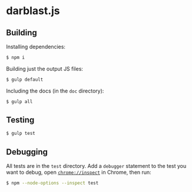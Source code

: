 # darblast.js

## Building

Installing dependencies:

```sh
$ npm i
```

Building just the output JS files:

```sh
$ gulp default
```

Including the docs (in the `doc` directory):

```sh
$ gulp all
```

## Testing

```sh
$ gulp test
```

## Debugging

All tests are in the `test` directory. Add a `debugger` statement to the test
you want to debug, open [`chrome://inspect`](`chrome://inspect`) in Chrome, then
run:

```sh
$ npm --node-options --inspect test
```
